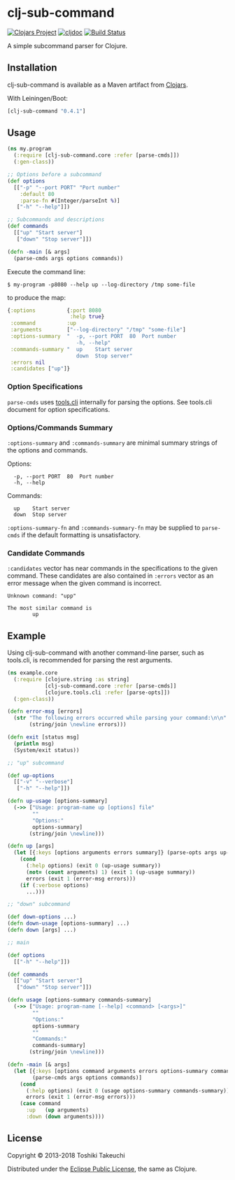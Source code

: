 # clj-sub-command

[![Clojars Project](https://img.shields.io/clojars/v/clj-sub-command.svg)](https://clojars.org/clj-sub-command)
[![cljdoc](https://cljdoc.xyz/badge/clj-sub-command)](https://cljdoc.xyz/jump/release/clj-sub-command)
[![Build Status](https://travis-ci.org/totakke/clj-sub-command.svg?branch=master)](https://travis-ci.org/totakke/clj-sub-command)

A simple subcommand parser for Clojure.

## Installation

clj-sub-command is available as a Maven artifact from [Clojars](https://clojars.org/clj-sub-command).

With Leiningen/Boot:

```clojure
[clj-sub-command "0.4.1"]
```

## Usage

```clojure
(ns my.program
  (:require [clj-sub-command.core :refer [parse-cmds]])
  (:gen-class))

;; Options before a subcommand
(def options
  [["-p" "--port PORT" "Port number"
    :default 80
    :parse-fn #(Integer/parseInt %)]
   ["-h" "--help"]])

;; Subcommands and descriptions
(def commands
  [["up" "Start server"]
   ["down" "Stop server"]])

(defn -main [& args]
  (parse-cmds args options commands))
```

Execute the command line:

```console
$ my-program -p8080 --help up --log-directory /tmp some-file
```

to produce the map:

```clojure
{:options          {:port 8080
                    :help true}
 :command          :up
 :arguments        ["--log-directory" "/tmp" "some-file"]
 :options-summary  "  -p, --port PORT  80  Port number
                      -h, --help"
 :commands-summary "  up    Start server
                      down  Stop server"
 :errors nil
 :candidates ["up"]}
```

### Option Specifications

`parse-cmds` uses [tools.cli](https://github.com/clojure/tools.cli) internally
for parsing the options. See tools.cli document for option specifications.

### Options/Commands Summary

`:options-summary` and `:commands-summary` are minimal summary strings of the
options and commands.

Options:

```
  -p, --port PORT  80  Port number
  -h, --help
```

Commands:

```
  up    Start server
  down  Stop server
```

`:options-summary-fn` and `:commands-summary-fn` may be supplied to `parse-cmds`
if the default formatting is unsatisfactory.

### Candidate Commands

`:candidates` vector has near commands in the specifications to the given
command. These candidates are also contained in `:errors` vector as an error
message when the given command is incorrect.

```
Unknown command: "upp"

The most similar command is
        up
```

## Example

Using clj-sub-command with another command-line parser, such as tools.cli, is
recommended for parsing the rest arguments.

```clojure
(ns example.core
  (:require [clojure.string :as string]
            [clj-sub-command.core :refer [parse-cmds]]
            [clojure.tools.cli :refer [parse-opts]])
  (:gen-class))

(defn error-msg [errors]
  (str "The following errors occurred while parsing your command:\n\n"
       (string/join \newline errors)))

(defn exit [status msg]
  (println msg)
  (System/exit status))

;; "up" subcommand

(def up-options
  [["-v" "--verbose"]
   ["-h" "--help"]])

(defn up-usage [options-summary]
  (->> ["Usage: program-name up [options] file"
        ""
        "Options:"
        options-summary]
       (string/join \newline)))

(defn up [args]
  (let [{:keys [options arguments errors summary]} (parse-opts args up-options)]
    (cond
      (:help options) (exit 0 (up-usage summary))
      (not= (count arguments) 1) (exit 1 (up-usage summary))
      errors (exit 1 (error-msg errors)))
    (if (:verbose options)
      ...)))

;; "down" subcommand

(def down-options ...)
(defn down-usage [options-summary] ...)
(defn down [args] ...)

;; main

(def options
  [["-h" "--help"]])

(def commands
  [["up" "Start server"]
   ["down" "Stop server"]])

(defn usage [options-summary commands-summary]
  (->> ["Usage: program-name [--help] <command> [<args>]"
        ""
        "Options:"
        options-summary
        ""
        "Commands:"
        commands-summary]
       (string/join \newline)))

(defn -main [& args]
  (let [{:keys [options command arguments errors options-summary commands-summary]}
        (parse-cmds args options commands)]
    (cond
      (:help options) (exit 0 (usage options-summary commands-summary))
      errors (exit 1 (error-msg errors)))
    (case command
      :up   (up arguments)
      :down (down arguments))))
```

## License

Copyright © 2013-2018 Toshiki Takeuchi

Distributed under the [Eclipse Public License](LICENSE), the same as Clojure.
